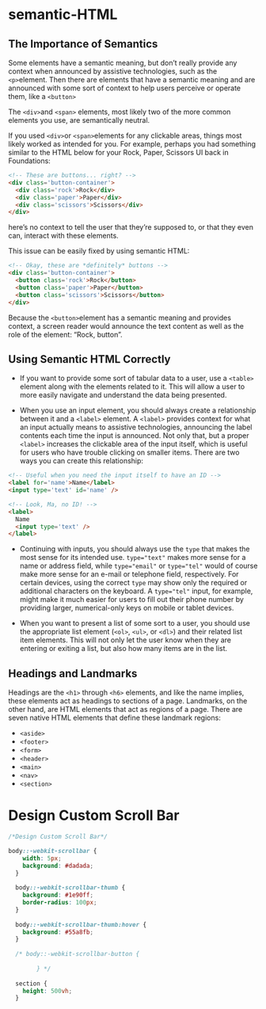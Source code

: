 # semantic-HTML

## The Importance of Semantics

 Some elements have a semantic meaning, but don’t really provide any context when announced by assistive technologies, such as the `<p>`element. Then there are elements that have a semantic meaning and are announced with some sort of context to help users perceive or operate them, like a `<button>`

 The `<div>`and `<span>` elements, most likely two of the more common elements you use, are semantically neutral.

 If you used `<div>`or `<span>`elements for any clickable areas, things most likely worked as intended for you. For example, perhaps you had something similar to the HTML below for your Rock, Paper, Scissors UI back in Foundations:

```html
<!-- These are buttons... right? -->
<div class='button-container'>
  <div class='rock'>Rock</div>
  <div class='paper'>Paper</div>
  <div class='scissors'>Scissors</div>
</div>
```

here’s no context to tell the user that they’re supposed to, or that they even can, interact with these elements.

This issue can be easily fixed by using semantic HTML:

```html
<!-- Okay, these are *definitely* buttons -->
<div class='button-container'>
  <button class='rock'>Rock</button>
  <button class='paper'>Paper</button>
  <button class='scissors'>Scissors</button>
</div>
```

Because the `<button>`element has a semantic meaning and provides context, a screen reader would announce the text content as well as the role of the element: “Rock, button”.

## Using Semantic HTML Correctly

* If you want to provide some sort of tabular data to a user, use a `<table>` element along with the elements related to it. This will allow a user to more easily navigate and understand the data being presented.

* When you use an input element, you should always create a relationship between it and a `<label>` element. A `<label>` provides context for what an input actually means to assistive technologies, announcing the label contents each time the input is announced. Not only that, but a proper `<label>` increases the clickable area of the input itself, which is useful for users who have trouble clicking on smaller items. There are two ways you can create this relationship:

```html
<!-- Useful when you need the input itself to have an ID -->
<label for='name'>Name</label>
<input type='text' id='name' />

<!-- Look, Ma, no ID! -->
<label>
  Name
  <input type='text' />
</label>
```

* Continuing with inputs, you should always use the `type` that makes the most sense for its intended use. `type="text"` makes more sense for a name or address field, while `type="email"` or `type="tel"` would of course make more sense for an e-mail or telephone field, respectively. For certain devices, using the correct `type` may show only the required or additional characters on the keyboard. A `type="tel"` input, for example, might make it much easier for users to fill out their phone number by providing larger, numerical-only keys on mobile or tablet devices.

* When you want to present a list of some sort to a user, you should use the appropriate list element (`<ol>`, `<ul>`, or `<dl>`) and their related list item elements. This will not only let the user know when they are entering or exiting a list, but also how many items are in the list.

## Headings and Landmarks

Headings are the `<h1>` through `<h6>` elements, and like the name implies, these elements act as headings to sections of a page. Landmarks, on the other hand, are HTML elements that act as regions of a page. There are seven native HTML elements that define these landmark regions:

* `<aside>`
* `<footer>`
* `<form>`
* `<header>`
* `<main>`
* `<nav>`
* `<section>`

# Design Custom Scroll Bar

```css
/*Design Custom Scroll Bar*/

body::-webkit-scrollbar {
    width: 5px;
    background: #dadada;
  }
  
  body::-webkit-scrollbar-thumb {
    background: #1e90ff;
    border-radius: 100px;
  }
  
  body::-webkit-scrollbar-thumb:hover {
    background: #55a8fb;
  }
  
  /* body::-webkit-scrollbar-button {
  
        } */
  
  section {
    height: 500vh;
  }
  ```
